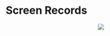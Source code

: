 # Screen Records
<p align="center">
<img src="https://github.com/Friendly-Neighbourhood-Tekys/Drishti/blob/Front-end-V2/screenshots/Screen%20Rec.gif">
    </p>
